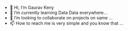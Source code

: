 - 👋 Hi, I’m Gaurav Keny
- 🌱 I’m currently learning Data Data everywhere...
- 💞️ I’m looking to collaborate on projects on same ...
- 📫 How to reach me is very simple and you know that ...

<!---
ohgkeny/ohgkeny is a ✨ special ✨ repository because its `README.md` (this file) appears on your GitHub profile.
You can click the Preview link to take a look at your changes.
--->
